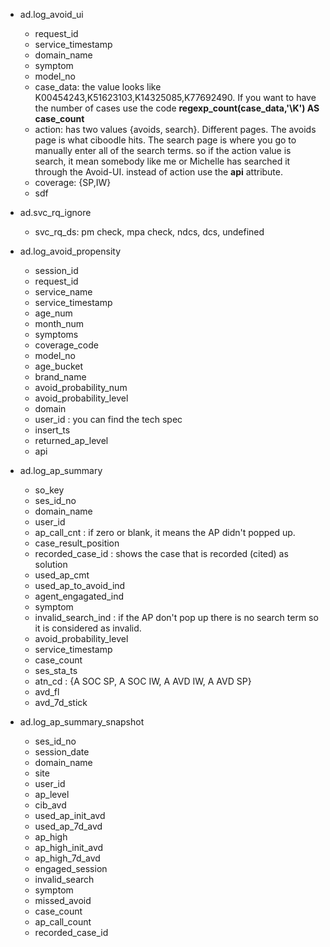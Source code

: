 * ad.log_avoid_ui
  + request_id
  + service_timestamp
  + domain_name
  + symptom
  + model_no
  + case_data: the value looks like 	K00454243,K51623103,K14325085,K77692490. If you want to have the number of cases use the code **regexp_count(case_data,'\K') AS case_count**
  + action: has two values {avoids, search}. Different pages. The avoids page is what ciboodle hits.  The search page is where you go to manually enter all of the search terms. so if the action value is search, it mean somebody like me or Michelle has searched it through the Avoid-UI. instead of action use the **api** attribute.
  + coverage: {SP,IW}
  + sdf
  
* ad.svc_rq_ignore
  + svc_rq_ds: pm check, mpa check, ndcs, dcs, undefined

* ad.log_avoid_propensity
  + session_id
  + request_id
  + service_name
  + service_timestamp
  + age_num
  + month_num
  + symptoms
  + coverage_code
  + model_no
  + age_bucket
  + brand_name
  + avoid_probability_num
  + avoid_probability_level
  + domain
  + user_id : you can find the tech spec
  + insert_ts
  + returned_ap_level
  + api
  
* ad.log_ap_summary
  + so_key
  + ses_id_no
  + domain_name
  + user_id
  + ap_call_cnt : if zero or blank, it means the AP didn't popped up.
  + case_result_position
  + recorded_case_id : shows the case that is recorded (cited) as solution
  + used_ap_cmt
  + used_ap_to_avoid_ind
  + agent_engagated_ind
  + symptom
  + invalid_search_ind : if the AP don't pop up there is no search term so it is considered as invalid.
  + avoid_probability_level
  + service_timestamp
  + case_count
  + ses_sta_ts
  + atn_cd : {A SOC SP, A SOC IW, A AVD IW, A AVD SP}
  + avd_fl
  + avd_7d_stick

* ad.log_ap_summary_snapshot
  + ses_id_no
  + session_date
  + domain_name
  + site
  + user_id
  + ap_level
  + cib_avd
  + used_ap_init_avd
  + used_ap_7d_avd
  + ap_high
  + ap_high_init_avd
  + ap_high_7d_avd
  + engaged_session
  + invalid_search
  + symptom
  + missed_avoid
  + case_count
  + ap_call_count
  + recorded_case_id
